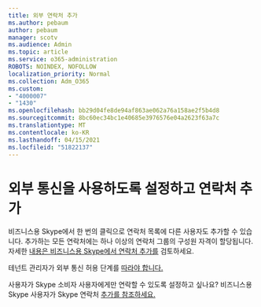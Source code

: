 ```yaml
---
title: 외부 연락처 추가
ms.author: pebaum
author: pebaum
manager: scotv
ms.audience: Admin
ms.topic: article
ms.service: o365-administration
ROBOTS: NOINDEX, NOFOLLOW
localization_priority: Normal
ms.collection: Adm_O365
ms.custom:
- "4000007"
- "1430"
ms.openlocfilehash: bb29d04fe8de94af863ae062a76a158ae2f5b4d8
ms.sourcegitcommit: 8bc60ec34bc1e40685e3976576e04a2623f63a7c
ms.translationtype: MT
ms.contentlocale: ko-KR
ms.lasthandoff: 04/15/2021
ms.locfileid: "51822137"
---
```

# <a name="enable-external-communications-and-add-contacts"></a>외부 통신을 사용하도록 설정하고 연락처 추가

비즈니스용 Skype에서 한 번의 클릭으로 연락처 목록에 다른 사용자도 추가할 수 있습니다. 추가하는 모든 연락처에는 하나 이상의 연락처 그룹의 구성원 자격이 할당됩니다. 자세한 [내용은 비즈니스용 Skype에서 연락처 추가를](https://support.office.com/article/add-a-contact-in-skype-for-business-89338023-2adf-4f5c-90b6-f8b6f72fadd1) 검토하세요. 

테넌트 관리자가 외부 통신 허용 단계를 [따라야 합니다.](https://docs.microsoft.com/skypeforbusiness/set-up-skype-for-business-online/allow-users-to-contact-external-skype-for-business-users)

사용자가 Skype 소비자 사용자에게만 연락할 수 있도록 설정하고 싶나요? 비즈니스용 Skype 사용자가 Skype 연락처 [추가를 참조하세요.](https://docs.microsoft.com/skypeforbusiness/set-up-skype-for-business-online/let-skype-for-business-users-add-skype-contacts) 